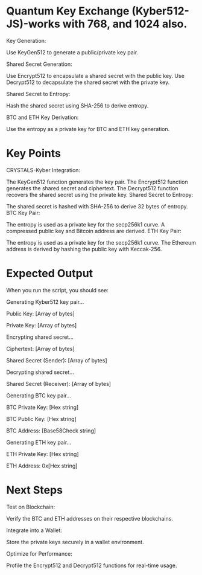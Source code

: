 # Quantum Key Exchange (Kyber512-JS)-works with 768, and 1024 also.

Key Generation:

Use KeyGen512 to generate a public/private key pair.

Shared Secret Generation:

Use Encrypt512 to encapsulate a shared secret with the public key.
Use Decrypt512 to decapsulate the shared secret with the private key.

Shared Secret to Entropy:

Hash the shared secret using SHA-256 to derive entropy.

BTC and ETH Key Derivation:

Use the entropy as a private key for BTC and ETH key generation.

# Key Points

CRYSTALS-Kyber Integration:

The KeyGen512 function generates the key pair.
The Encrypt512 function generates the shared secret and ciphertext.
The Decrypt512 function recovers the shared secret using the private key.
Shared Secret to Entropy:

The shared secret is hashed with SHA-256 to derive 32 bytes of entropy.
BTC Key Pair:

The entropy is used as a private key for the secp256k1 curve.
A compressed public key and Bitcoin address are derived.
ETH Key Pair:

The entropy is used as a private key for the secp256k1 curve.
The Ethereum address is derived by hashing the public key with Keccak-256.

# Expected Output
When you run the script, you should see:

Generating Kyber512 key pair...

Public Key: [Array of bytes]

Private Key: [Array of bytes]

Encrypting shared secret...

Ciphertext: [Array of bytes]

Shared Secret (Sender): [Array of bytes]

Decrypting shared secret...

Shared Secret (Receiver): [Array of bytes]

Generating BTC key pair...

BTC Private Key: [Hex string]

BTC Public Key: [Hex string]

BTC Address: [Base58Check string]

Generating ETH key pair...

ETH Private Key: [Hex string]

ETH Address: 0x[Hex string]

# Next Steps
Test on Blockchain:

Verify the BTC and ETH addresses on their respective blockchains.

Integrate into a Wallet:

Store the private keys securely in a wallet environment.

Optimize for Performance:

Profile the Encrypt512 and Decrypt512 functions for real-time usage.
